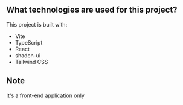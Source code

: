## What technologies are used for this project?

This project is built with:

- Vite
- TypeScript
- React
- shadcn-ui
- Tailwind CSS

## Note 
It's a front-end application only

